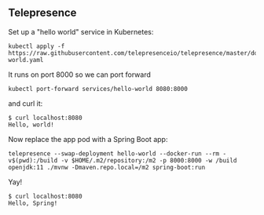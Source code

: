 
## Telepresence

Set up a "hello world" service in Kubernetes:

```
kubectl apply -f https://raw.githubusercontent.com/telepresenceio/telepresence/master/docs/tutorials/hello-world.yaml
```

It runs on port 8000 so we can port forward

```
kubectl port-forward services/hello-world 8080:8000
```

and curl it:

```
$ curl localhost:8080
Hello, world!
```

Now replace the app pod with a Spring Boot app:

```
telepresence --swap-deployment hello-world --docker-run --rm -v$(pwd):/build -v $HOME/.m2/repository:/m2 -p 8000:8000 -w /build openjdk:11 ./mvnw -Dmaven.repo.local=/m2 spring-boot:run
```

Yay!

```
$ curl localhost:8080
Hello, Spring!
```